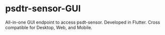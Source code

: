 # psdtr-sensor-GUI
All-in-one GUI endpoint to access psdt-sensor. Developed in Flutter. Cross compatible for Desktop, Web, and Mobile.
